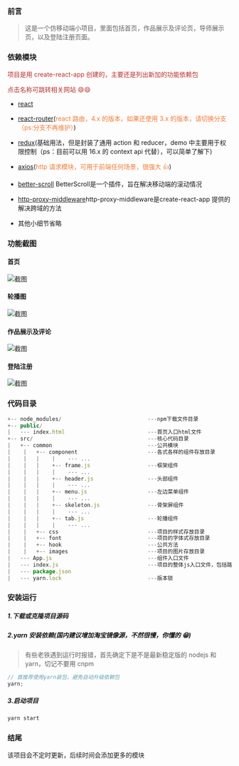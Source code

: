 ### 前言
> 这是一个仿移动端小项目，里面包括首页，作品展示及评论页，导师展示页，以及登陆注册页面。

### 依赖模块

<span style="color: rgb(184,49,47);">项目是用 create-react-app 创建的，主要还是列出新加的功能依赖包</span>

<span style="color: rgb(184,49,47);">点击名称可跳转相关网站 😄😄</span>

-   [react](https://facebook.github.io/react/)
-   [react-router](https://react-guide.github.io/react-router-cn/)(<span style="color: rgb(243,121,52);">react 路由，4.x 的版本，如果还使用 3.x 的版本，请切换分支（ps:分支不再维护）</span>)
-   [redux](https://redux.js.org/)(基础用法，但是封装了通用 action 和 reducer，demo 中主要用于权限控制（ps：目前可以用 16.x 的 context api 代替），可以简单了解下)
-   [axios](https://github.com/mzabriskie/axios)(<span style="color: rgb(243,121,52);">http 请求模块，可用于前端任何场景，很强大 👍</span>)
-   [better-scroll](https://github.com/ustbhuangyi/better-scroll) BetterScroll是一个插件，旨在解决移动端的滚动情况
-   [http-proxy-middleware](https://github.com/facebook/create-react-app/blob/master/docusaurus/docs/proxying-api-requests-in-development.md)http-proxy-middleware是create-react-app 提供的解决跨域的方法

-   其他小细节省略

### 功能截图

#### 首页

![截图](./img/index.png)

#### 轮播图

![截图](./img/tab.png)

#### 作品展示及评论

![截图](./img/comment.png)

#### 登陆注册

![截图](./img/loign.png)


### 代码目录

```js
+-- node_modules/                           ---npm下载文件目录
+-- public/
|   --- index.html							---首页入口html文件
+-- src/                                    ---核心代码目录
|   +-- common                              ---公共模块
|    |   +-- component                      ---各式各样的组件存放目录
|    |   |    |    --- ...
|    |   |    +-- frame.js                  ---框架组件
|    |   |    |    --- ...
|    |   |    +-- header.js                 ---头部组件
|    |   |    |    --- ...
|    |   |    +-- menu.js                   ---左边菜单组件
|    |   |    |    --- ...
|    |   |    +-- skeleton.js               ---骨架屏组件
|    |   |    |    --- ...
|    |   |    +-- tab.js                    ---轮播组件
|    |   |    |    --- ...
|    |   +-- css                            ---项目的样式存放目录
|    |   +-- font                           ---项目的字体式存放目录
|    |   +-- hook                           ---公共方法
|    |   +-- images                         ---项目的图片存放目录
|   --- App.js                              ---组件入口文件
|   --- index.js                            ---项目的整体js入口文件，包括路由配置等
|   --- package.json
|   --- yarn.lock                           ---版本锁
```

### 安装运行

##### 1.下载或克隆项目源码

##### 2.yarn 安装依赖(国内建议增加淘宝镜像源，不然很慢，你懂的 😁)

> 有些老铁遇到运行时报错，首先确定下是不是最新稳定版的 nodejs 和 yarn，切记不要用 cnpm

```js
// 首推荐使用yarn装包，避免自动升级依赖包
yarn;
```

##### 3.启动项目

```js
yarn start
```
### 结尾

该项目会不定时更新，后续时间会添加更多的模块
